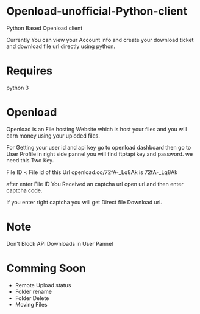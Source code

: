 # Openload-unofficial-Python-client
Python Based Openload client

Currently You can view your Account info and create your download ticket and download file url directly using python.

# Requires
python 3

# Openload
Openload is an File hosting Website which is host your files and you will earn money using your uploded files.

For Getting your user id and api key go to openload dashboard then go to User Profile in right side pannel you will find ftp/api key and password.
we need this Two Key.

File ID -: File id of this Url openload.co/72fA-_Lq8Ak is 72fA-_Lq8Ak

after enter File ID You Received an captcha url open url and then enter captcha code.

If you enter right captcha you will get Direct file Download url.

# Note

Don't Block API Downloads in User Pannel

# Comming Soon

- Remote Upload status
- Folder rename
- Folder Delete
- Moving Files
